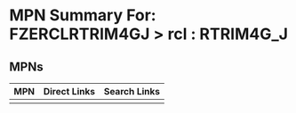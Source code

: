 



# MPN Summary For: FZERCLRTRIM4GJ > rcl : RTRIM4G_J

## MPNs
  

|MPN|Direct Links|Search Links|
| :--- | :--- | :--- |
||||
